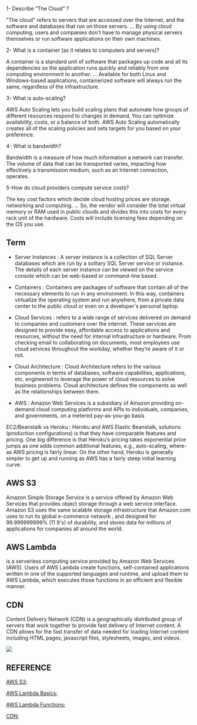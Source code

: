 1- Describe “The Cloud” ?

"The cloud" refers to servers that are accessed over the Internet, and the software and databases that run on those servers. ... By using cloud computing, users and companies don't have to manage physical servers themselves or run software applications on their own machines.


2- What is a container (as it relates to computers and servers)?

A container is a standard unit of software that packages up code and all its dependencies so the application runs quickly and reliably from one computing environment to another. ... Available for both Linux and Windows-based applications, containerized software will always run the same, regardless of the infrastructure.


3- What is auto-scaling?

AWS Auto Scaling lets you build scaling plans that automate how groups of different resources respond to changes in demand. You can optimize availability, costs, or a balance of both. AWS Auto Scaling automatically creates all of the scaling policies and sets targets for you based on your preference.


4- What is bandwidth?

Bandwidth is a measure of how much information a network can transfer. The volume of data that can be transported varies, impacting how effectively a transmission medium, such as an Internet connection, operates.



5-How do cloud providers compute service costs?

The key cost factors which decide cloud hosting prices are storage, networking and computing. ... So, the vendor will consider the total virtual memory or RAM used in public clouds and divides this into costs for every rack unit of the hardware. Costs will include licensing fees depending on the OS you use.

##  Term

* Server Instances : A server instance is a collection of SQL Server databases which are run by a solitary SQL Server service or instance. The details of each server instance can be viewed on the service console which can be web-based or command-line based. 

* Containers : Containers are packages of software that contain all of the necessary elements to run in any environment. In this way, containers virtualize the operating system and run anywhere, from a private data center to the public cloud or even on a developer's personal laptop.

* Cloud Services :  refers to a wide range of services delivered on demand to companies and customers over the internet. These services are designed to provide easy, affordable access to applications and resources, without the need for internal infrastructure or hardware. From checking email to collaborating on documents, most employees use cloud services throughout the workday, whether they’re aware of it or not.

* Cloud Architecture : Cloud Architecture refers to the various components in terms of databases, software capabilities, applications, etc. engineered to leverage the power of cloud resources to solve business problems. Cloud architecture defines the components as well as the relationships between them.

* AWS : Amazon Web Services is a subsidiary of Amazon providing on-demand cloud computing platforms and APIs to individuals, companies, and governments, on a metered pay-as-you-go basis

EC2/Beanstalk vs Heroku : Heroku and AWS Elastic Beanstalk, solutions (production configurations) is that they have comparable features and pricing. One big difference is that Heroku’s pricing takes exponential price jumps as one adds common additional features, e.g., auto-scaling, where-as AWS pricing is fairly linear. On the other hand, Heroku is generally simpler to get up and running as AWS has a fairly steep initial learning curve.

## AWS S3
Amazon Simple Storage Service is a service offered by Amazon Web Services that provides object storage through a web service interface. Amazon S3 uses the same scalable storage infrastructure that Amazon.com uses to run its global e-commerce network , and designed for 99.999999999% (11 9's) of durability, and stores data for millions of applications for companies all around the world. 

## AWS Lambda 

 is a serverless computing service provided by Amazon Web Services (AWS). Users of AWS Lambda create functions, self-contained applications written in one of the supported languages and runtime, and upload them to AWS Lambda, which executes those functions in an efficient and flexible manner.





## CDN 
Content Delivery Network (CDN) is a geographically distributed group of servers that work together to provide fast delivery of Internet content. A CDN allows for the fast transfer of data needed for loading Internet content including HTML pages, javascript files, stylesheets, images, and videos.

![](https://www.google.com/url?sa=i&url=https%3A%2F%2Forpical.com%2Fshould-you-use-a-content-delivery-network%2F&psig=AOvVaw0GHmjVzs9FwLwkHcP0O5tx&ust=1584788406474000&source=images&cd=vfe&ved=0CAIQjRxqFwoTCNiNv4PzqOgCFQAAAAAdAAAAABAJ)


## REFERENCE

[AWS S3](https://aws.amazon.com/s3/);

[AWS Lambda Basics](https://www.serverless.com/aws-lambda);

[AWS Lambda Functions](https://aws.amazon.com/lambda/);

[CDN](https://cyberhoot.com/cybrary/content-delivery-network-cdn/);



